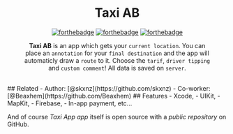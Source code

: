 <div align="center" style="margin: 30px;">
<h1>Taxi AB</h1>

[![forthebadge](http://forthebadge.com/images/badges/made-with-swift.svg)](http://forthebadge.com)
[![forthebadge](http://forthebadge.com/images/badges/built-with-love.svg)](http://forthebadge.com)
[![forthebadge](https://forthebadge.com/images/badges/for-you.svg)](https://forthebadge.com)

**Taxi AB** is an app which gets your `current location`. You can place an `annotation` for your `final destination` and the app will automaticly draw a `route` to it. Choose the `tarif`, `driver tipping` and `custom comment`! All data is saved on `server`.
</div>
## Related
- Author: [@skxnz](https://github.com/skxnz)
- Co-worker: [@Beaxhem](https://github.com/Beaxhem)
## Features
- Xcode,
- UIKit,
- MapKit,
- Firebase,
- In-app payment, etc...

And of course _Taxi App app_ itself is open source with a _public repository_ 
on GitHub.
